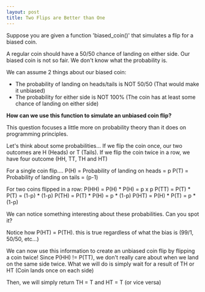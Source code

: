 ```yaml
---
layout: post
title: Two Flips are Better than One
---
```


Suppose you are given a function 'biased_coin()' that simulates a flip for a biased coin.

A regular coin should have a 50/50 chance of landing on either side. 
Our biased coin is not so fair. We don't know what the probability is.

We can assume 2 things about our biased coin:
  - The probability of landing on heads/tails is NOT 50/50 (That would make it unbiased)
  - The probability for either side is NOT 100% (The coin has at least some chance of landing on either side)


**How can we use this function to simulate an unbiased coin flip?**

This question focuses a little more on probability theory than it does on programming principles.

Let's think about some probabilities...
If we flip the coin once, our two outcomes are H (Heads) or T (Tails). 
If we flip the coin twice in a row, we have four outcome (HH, TT, TH and HT)

For a single coin flip….
P(H) = Probability of landing on heads = p
P(T) = Probability of landing on tails = (p-1)

For two coins flipped in a row:
P(HH) = P(H) * P(H) = p x p
P(TT) = P(T) * P(T) = (1-p) * (1-p)
P(TH) = P(T) * P(H) = p * (1-p)
P(HT) = P(H) * P(T) = p * (1-p)

We can notice something interesting about these probabilities. Can you spot it?

Notice how P(HT) = P(TH). this is true regardless of what the bias is (99/1, 50/50, etc...)

We can now use this information to create an unbiased coin flip by flipping a coin twice!
Since P(HH) != P(TT), we don't really care about when we land on the same side twice.
What we will do is simply wait for a result of TH or HT (Coin lands once on each side)

Then, we will simply return TH = T and HT = T (or vice versa)

